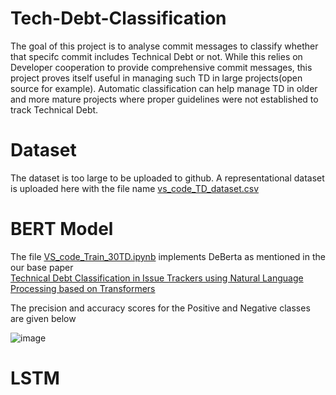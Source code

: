 # Tech-Debt-Classification

The goal of this project is to analyse commit messages to classify whether that specifc commit includes Technical Debt or not. While this relies on Developer cooperation to provide comprehensive commit messages, this project proves itself useful in managing such TD in large projects(open source for example). Automatic classification can help manage TD in older and more mature projects where proper guidelines were not established to track Technical Debt. 

# Dataset

The dataset is too large to be uploaded to github. A representational dataset is uploaded here with the file name [vs_code_TD_dataset.csv](https://github.com/durga256/Tech-Debt-Classification/blob/main/vs_code_TD_dataset.csv)

# BERT Model

The file [VS_code_Train_30TD.ipynb](https://github.com/durga256/Tech-Debt-Classification/blob/main/VS_code_Train_30TD.ipynb) implements DeBerta as mentioned in the our base paper <br /> [Technical Debt Classification in Issue Trackers using Natural Language Processing based on Transformers](https://ieeexplore.ieee.org/document/10207085) 

The precision and accuracy scores for the Positive and Negative classes are given below

![image](https://github.com/durga256/Tech-Debt-Classification/assets/41239586/37efe4d5-981c-4f52-b137-a46937066535)

# LSTM


